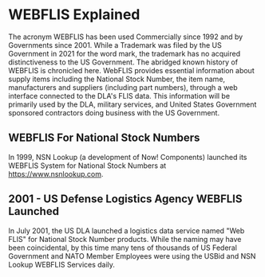 # WEBFLIS Explained
The acronym WEBFLIS has been used Commercially since 1992 and by Governments since 2001. While a Trademark was filed by the US Government in 2021 for the word mark, the trademark has no acquired distinctiveness to the US Government. The abridged known history of WEBFLIS is chronicled here. WebFLIS provides essential information about supply items including the National Stock Number, the item name, manufacturers and suppliers (including part numbers), through a web interface connected to the DLA's FLIS data. This information will be primarily used by the DLA, military services, and United States Government sponsored contractors doing business with the US Government.

## WEBFLIS For National Stock Numbers
In 1999, NSN Lookup (a development of Now! Components) launched its WEBFLIS System for National Stock Numbers at https://www.nsnlookup.com.

## 2001 - US Defense Logistics Agency WEBFLIS Launched
In July 2001, the US DLA launched a logistics data service named "Web FLIS" for National Stock Number products. While the naming may have been coincidental, by this time many tens of thousands of US Federal Government and NATO Member Employees were using the USBid and NSN Lookup WEBFLIS Services daily.

